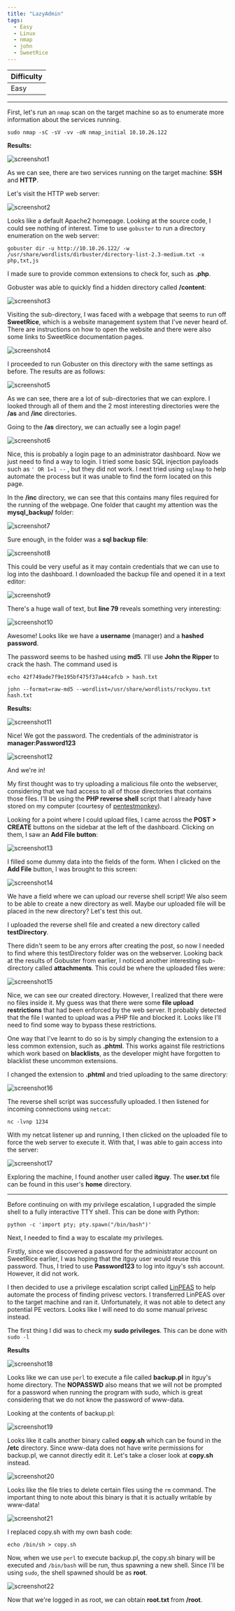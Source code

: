 ```yaml
---
title: "LazyAdmin"
tags:
  - Easy
  - Linux
  - nmap
  - john
  - SweetRice
---
```


| Difficulty |
| ---------- |
|    Easy    |

---

First, let's run an `nmap` scan on the target machine so as to enumerate more information about the services running.

```
sudo nmap -sC -sV -vv -oN nmap_initial 10.10.26.122
```

 **Results:**

![screenshot1](../assets/images/lazyadmin/screenshot1.png)

As we can see, there are two services running on the target machine: **SSH** and **HTTP**.

Let's visit the HTTP web server:

![screenshot2](../assets/images/lazyadmin/screenshot2.png)

Looks like a default Apache2 homepage. Looking at the source code, I could see nothing of interest. Time to use `gobuster` to run a directory enumeration on the web server:

```
gobuster dir -u http://10.10.26.122/ -w /usr/share/wordlists/dirbuster/directory-list-2.3-medium.txt -x php,txt,js
```

I made sure to provide common extensions to check for, such as **.php**.

Gobuster was able to quickly find a hidden directory called **/content**:

![screenshot3](../assets/images/lazyadmin/screenshot3.png)

Visiting the sub-directory, I was faced with a webpage that seems to run off **SweetRice**, which is a website management system that I've never heard of. There are instructions on how to open the website and there were also some links to SweetRice documentation pages.

![screenshot4](../assets/images/lazyadmin/screenshot4.png)

I proceeded to run Gobuster on this directory with the same settings as before. The results are as follows:

![screenshot5](../assets/images/lazyadmin/screenshot5.png)

As we can see, there are a lot of sub-directories that we can explore. I looked through all of them and the 2 most interesting directories were the **/as** and **/inc** directories.

Going to the **/as** directory, we can actually see a login page!

![screenshot6](../assets/images/lazyadmin/screenshot6.png)

Nice, this is probably a login page to an administrator dashboard. Now we just need to find a way to login. I tried some basic SQL injection payloads such as `' OR 1=1 --` , but they did not work. I next tried using `sqlmap` to help automate the process but it was unable to find the form located on this page. 

In the **/inc** directory, we can see that this contains many files required for the running of the webpage. One folder that caught my attention was the **mysql_backup/** folder:

![screenshot7](../assets/images/lazyadmin/screenshot7.png)

Sure enough, in the folder was a **sql backup file**:

![screenshot8](../assets/images/lazyadmin/screenshot8.png)

This could be very useful as it may contain credentials that we can use to log into the dashboard. I downloaded the backup file and opened it in a text editor:

![screenshot9](../assets/images/lazyadmin/screenshot9.png)

There's a huge wall of text, but **line 79** reveals something very interesting:

![screenshot10](../assets/images/lazyadmin/screenshot10.png)

Awesome! Looks like we have a **username** (manager) and a **hashed password**.

The password seems to be hashed using **md5**. I'll use **John the Ripper** to crack the hash. The command used is

```
echo 42f749ade7f9e195bf475f37a44cafcb > hash.txt

john --format=raw-md5 --wordlist=/usr/share/wordlists/rockyou.txt hash.txt
```

**Results:**

![screenshot11](../assets/images/lazyadmin/screenshot11.png)

Nice! We got the password. The credentials of the administrator is **manager:Password123**

![screenshot12](../assets/images/lazyadmin/screenshot12.png)

And we're in! 

My first thought was to try uploading a malicious file onto the webserver, considering that we had access to all of those directories that contains those files. I'll be using the **PHP reverse shell** script that I already have stored on my computer (courtesy of [pentestmonkey](https://github.com/pentestmonkey/php-reverse-shell)).

Looking for a point where I could upload files, I came across the **POST > CREATE** buttons on the sidebar at the left of the dashboard. Clicking on them, I saw an **Add File button**:

![screenshot13](../assets/images/lazyadmin/screenshot13.png)

I filled some dummy data into the fields of the form. When I clicked on the **Add File** button, I was brought to this screen:

![screenshot14](../assets/images/lazyadmin/screenshot14.png)

We have a field where we can upload our reverse shell script! We also seem to be able to create a new directory as well. Maybe our uploaded file will be placed in the new directory? Let's test this out.

I uploaded the reverse shell file and created a new directory called **testDirectory**.

There didn't seem to be any errors after creating the post, so now I needed to find where this testDirectory folder was on the webserver. Looking back at the results of Gobuster from earlier, I noticed another interesting sub-directory called **attachments**. This could be where the uploaded files were:

![screenshot15](../assets/images/lazyadmin/screenshot15.png)

Nice, we can see our created directory. However, I realized that there were no files inside it. My guess was that there were some **file upload restrictions** that had been enforced by the web server. It probably detected that the file I wanted to upload was a PHP file and blocked it. Looks like I'll need to find some way to bypass these restrictions.

One way that I've learnt to do so is by simply changing the extension to a less common extension, such as **.phtml**. This works against file restrictions which work based on **blacklists**, as the developer might have forgotten to blacklist these uncommon extensions.

I changed the extension to **.phtml** and tried uploading to the same directory:

![screenshot16](../assets/images/lazyadmin/screenshot16.png)

The reverse shell script was successfully uploaded. I then listened for incoming connections using `netcat`:

```
nc -lvnp 1234
```

With my netcat listener up and running, I then clicked on the uploaded file to force the web server to execute it. With that, I was able to gain access into the server:

![screenshot17](../assets/images/lazyadmin/screenshot17.png)

Exploring the machine, I found another user called **itguy**. The **user.txt** file can be found in this user's **home** directory.

---

Before continuing on with my privilege escalation, I upgraded the simple shell to a fully interactive TTY shell. This can be done with Python:

```
python -c 'import pty; pty.spawn("/bin/bash")'
```

Next, I needed to find a way to escalate my privileges. 

Firstly, since we discovered a password for the administrator account on SweetRice earlier, I was hoping that the itguy user would reuse this password. Thus, I tried to use **Password123** to log into itguy's ssh account. However, it did not work.

I then decided to use a privilege escalation script called [LinPEAS](https://github.com/carlospolop/PEASS-ng/tree/master/linPEAS) to help automate the process of finding privesc vectors. I transferred LinPEAS over to the target machine and ran it. Unfortunately, it was not able to detect any potential PE vectors. Looks like I will need to do some manual privesc instead.

The first thing I did was to check my **sudo privileges**. This can be done with `sudo -l`

**Results**

![screenshot18](../assets/images/lazyadmin/screenshot18.png)

Looks like we can use `perl` to execute a file called **backup.pl** in itguy's home directory. The **NOPASSWD** also means that we will not be prompted for a password when running the program with sudo, which is great considering that we do not know the password of www-data.

Looking at the contents of backup.pl:

![screenshot19](../assets/images/lazyadmin/screenshot19.png)

Looks like it calls another binary called **copy.sh** which can be found in the **/etc** directory. Since www-data does not have write permissions for backup.pl, we cannot directly edit it. Let's take a closer look at **copy.sh** instead.

![screenshot20](../assets/images/lazyadmin/screenshot20.png)

Looks like the file tries to delete certain files using the `rm` command. The important thing to note about this binary is that it is actually writable by www-data!

![screenshot21](../assets/images/lazyadmin/screenshot21.png)

I replaced copy.sh with my own bash code:

```
echo /bin/sh > copy.sh
```

Now, when we use `perl` to execute backup.pl, the copy.sh binary will be executed and `/bin/bash` will be run, thus spawning a new shell. Since I'll be using `sudo`, the shell spawned should be as **root**. 

![screenshot22](../assets/images/lazyadmin/screenshot22.png)

Now that we're logged in as root, we can obtain **root.txt** from **/root**.

